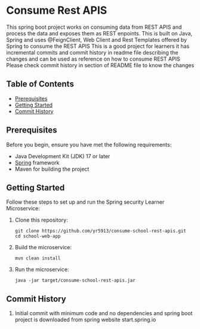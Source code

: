 # Consume Rest APIS

This spring boot project works on consuming data from REST APIS and process the data and exposes them as REST enpoints.
This is built on Java, Spring and uses @FeignClient, Web Client and Rest Templates offered by Spring to consume the REST
APIS
This is a good project for learners it has incremental commits and commit history in readme file describing the changes
and can be used as reference on how to consume REST APIS
Please check commit history in section of README file to know the changes

## Table of Contents

- [Prerequisites](#prerequisites)
- [Getting Started](#getting-started)
- [Commit History](#commit-history)

## Prerequisites

Before you begin, ensure you have met the following requirements:

- Java Development Kit (JDK) 17 or later
- [Spring](https://spring.io/projects/spring-boot) framework
- Maven for building the project

## Getting Started

Follow these steps to set up and run the Spring security Learner Microservice:

1. Clone this repository:

   ```shell
   git clone https://github.com/yr5913/consume-school-rest-apis.git
   cd school-web-app
2. Build the microservice:
   ```shell
   mvn clean install

3. Run the microservice:
   ```shell
   java -jar target/consume-school-rest-apis.jar

## Commit History

1. Initial commit with minimum code and no dependencies and spring boot project is downloaded from spring website
   start.spring.io